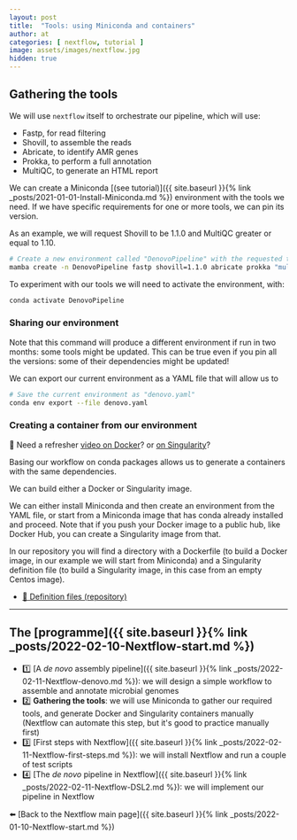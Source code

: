 ```yaml
---
layout: post
title:  "Tools: using Miniconda and containers"
author: at
categories: [ nextflow, tutorial ]
image: assets/images/nextflow.jpg
hidden: true
---
```


## Gathering the tools

We will use `nextflow` itself to orchestrate our pipeline, which will use:

* Fastp, for read filtering
* Shovill, to assemble the reads
* Abricate, to identify AMR genes
* Prokka, to perform a full annotation
* MultiQC, to generate an HTML report

We can create a Miniconda [(see tutorial)]({{ site.baseurl }}{% link _posts/2021-01-01-Install-Miniconda.md %})
environment with the tools we need.
If we have specific requirements for one or more tools, we can pin its version. 

As an example, we will request Shovill to be 1.1.0 and MultiQC greater or equal to 1.10. 

```bash
# Create a new environment called "DenovoPipeline" with the requested tools
mamba create -n DenovoPipeline fastp shovill=1.1.0 abricate prokka "multiqc>=1.10"
```

To experiment with our tools we will need to activate the environment, with:

```bash
conda activate DenovoPipeline
```

### Sharing our environment

Note that this command will produce a different environment if run in two months: some tools might be updated.
This can be true even if you pin all the versions: some of their dependencies might be updated! 

We can export our current environment as a YAML file that will allow us to 

```bash
# Save the current environment as "denovo.yaml"
conda env export --file denovo.yaml
```

### Creating a container from our environment

:movie_camera: Need a refresher [video on Docker](https://youtu.be/iqqDU2crIEQ)?
or [on Singularity](https://www.youtube.com/watch?v=vEjLuX0ClN0&ab_channel=SanDiegoSupercomputerCenter)?

Basing our workflow on conda packages allows us to generate a containers with the same dependencies.

We can build either a Docker or Singularity image. 

We can either install Miniconda and then create an environment from the YAML file, or start from a
Miniconda image that has conda already installed and proceed. Note that if you push your Docker image
to a public hub, like Docker Hub, you can create a Singularity image from that.

In our repository you will find a directory with a Dockerfile (to build a Docker image, in our example we 
will start from Miniconda) and a Singularity definition file (to build a Singularity image, in this case
from an empty Centos image).

* [:open_file_folder: Definition files (repository)](https://github.com/telatin/nextflow-example/tree/main/deps)

---

## The [programme]({{ site.baseurl }}{% link _posts/2022-02-10-Nextflow-start.md %})

* :one: [A *de novo* assembly pipeline]({{ site.baseurl }}{% link _posts/2022-02-11-Nextflow-denovo.md %}): we will design a simple workflow to assemble and annotate microbial genomes
* :two: **Gathering the tools**: we will use Miniconda to gather our required tools, and generate Docker and Singularity containers manually (Nextflow can automate this step, but it's good to practice manually first)
* :three: [First steps with Nextflow]({{ site.baseurl }}{% link _posts/2022-02-11-Nextflow-first-steps.md %}): we will install Nextflow and run a couple of test scripts
* :four: [The *de novo* pipeline in Nextflow]({{ site.baseurl }}{% link _posts/2022-02-11-Nextflow-DSL2.md %}): we will implement our pipeline in Nextflow

:arrow_left: [Back to the Nextflow main page]({{ site.baseurl }}{% link _posts/2022-01-10-Nextflow-start.md %})
